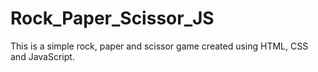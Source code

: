 # Rock_Paper_Scissor_JS
This is a simple rock, paper and scissor game created using HTML, CSS and JavaScript.
